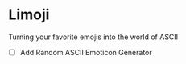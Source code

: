 # Limoji

Turning your favorite emojis into the world of ASCII

- [ ] Add Random ASCII Emoticon Generator
